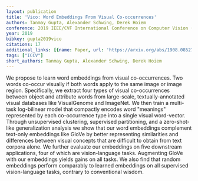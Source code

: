 ```yaml
---
layout: publication
title: 'Vico: Word Embeddings From Visual Co-occurrences'
authors: Tanmay Gupta, Alexander Schwing, Derek Hoiem
conference: 2019 IEEE/CVF International Conference on Computer Vision (ICCV)
year: 2019
bibkey: gupta2019vico
citations: 17
additional_links: [{name: Paper, url: 'https://arxiv.org/abs/1908.08527'}]
tags: ["ICCV"]
short_authors: Tanmay Gupta, Alexander Schwing, Derek Hoiem
---
```

We propose to learn word embeddings from visual co-occurrences. Two words
co-occur visually if both words apply to the same image or image region.
Specifically, we extract four types of visual co-occurrences between object and
attribute words from large-scale, textually-annotated visual databases like
VisualGenome and ImageNet. We then train a multi-task log-bilinear model that
compactly encodes word "meanings" represented by each co-occurrence type into a
single visual word-vector. Through unsupervised clustering, supervised
partitioning, and a zero-shot-like generalization analysis we show that our
word embeddings complement text-only embeddings like GloVe by better
representing similarities and differences between visual concepts that are
difficult to obtain from text corpora alone. We further evaluate our embeddings
on five downstream applications, four of which are vision-language tasks.
Augmenting GloVe with our embeddings yields gains on all tasks. We also find
that random embeddings perform comparably to learned embeddings on all
supervised vision-language tasks, contrary to conventional wisdom.